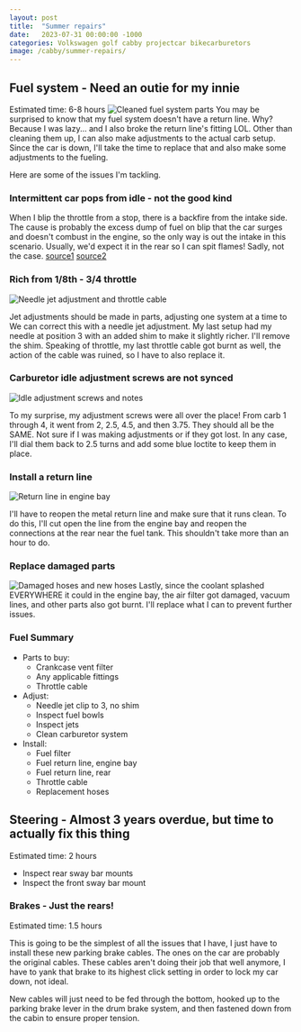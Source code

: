 ```yaml
---
layout: post
title:  "Summer repairs"
date:   2023-07-31 00:00:00 -1000
categories: Volkswagen golf cabby projectcar bikecarburetors
image: /cabby/summer-repairs/
---
```


## Fuel system - Need an outie for my innie

Estimated time: 6-8 hours
![Cleaned fuel system parts](https://www.sudoyashi.com/assets/img/cabby/summer-repairs.jpg)
You may be surprised to know that my fuel system doesn't have a return line. Why? Because I was lazy... and I also broke the return line's fitting LOL. Other than cleaning them up, I can also make adjustments to the actual carb setup. Since the car is down, I'll take the time to replace that and also make some adjustments to the fueling.

Here are some of the issues I'm tackling.

### Intermittent car pops from idle - not the good kind

When I blip the throttle from a stop, there is a backfire from the intake side. The cause is probably the excess dump of fuel on blip that the car surges and doesn't combust in the engine, so the only way is out the intake in this scenario. Usually, we'd expect it in the rear so I can spit flames! Sadly, not the case. [source1](https://www.vulcanforums.com/threads/lean-popping-from-carb-at-idle-blipping-the-throttle.304374/) [source2](https://www.chopcult.com/forum/showthread.php?t=39845)

### Rich from 1/8th - 3/4 throttle

![Needle jet adjustment and throttle cable](https://www.sudoyashi.com/assets/img/cabby/summer-repairs)

Jet adjustments should be made in parts, adjusting one system at a time to 
We can correct this with a needle jet adjustment. My last setup had my needle at position 3 with an added shim to make it slightly richer. I'll remove the shim. Speaking of throttle, my last throttle cable got burnt as well, the action of the cable was ruined, so I have to also replace it.

### Carburetor idle adjustment screws are not synced

![Idle adjustment screws and notes](https://www.sudoyashi.com/assets/img/cabby/summer-repairs)

To my surprise, my adjustment screws were all over the place! From carb 1 through 4, it went from 2, 2.5, 4.5, and then 3.75. They should all be the SAME. Not sure if I was making adjustments or if they got lost. In any case, I'll dial them back to 2.5 turns and add some blue loctite to keep them in place.

### Install a return line

![Return line in engine bay](https://www.sudoyashi.com/assets/img/cabby/summer-repairs)

I'll have to reopen the metal return line and make sure that it runs clean. To do this, I'll cut open the line from the engine bay and reopen the connections at the rear near the fuel tank. This shouldn't take more than an hour to do.

### Replace damaged parts

![Damaged hoses and new hoses](https://www.sudoyashi.com/assets/img/cabby/summer-repairs)
Lastly, since the coolant splashed EVERYWHERE it could in the engine bay, the air filter got damaged, vacuum lines, and other parts also got burnt. I'll replace what I can to prevent further issues.

### Fuel Summary

- Parts to buy:
  - Crankcase vent filter
  - Any applicable fittings
  - Throttle cable
- Adjust:
  - Needle jet clip to 3, no shim
  - Inspect fuel bowls
  - Inspect jets
  - Clean carburetor system
- Install:
  - Fuel filter
  - Fuel return line, engine bay
  - Fuel return line, rear
  - Throttle cable
  - Replacement hoses

## Steering - Almost 3 years overdue, but time to actually fix this thing

Estimated time: 2 hours

- Inspect rear sway bar mounts
- Inspect the front sway bar mount

### Brakes - Just the rears!

Estimated time: 1.5 hours

This is going to be the simplest of all the issues that I have, I just have to install these new parking brake cables. The ones on the car are probably the original cables. These cables aren't doing their job that well anymore, I have to yank that brake to its highest click setting in order to lock my car down, not ideal.

New cables will just need to be fed through the bottom, hooked up to the parking brake lever in the drum brake system, and then fastened down from the cabin to ensure proper tension.